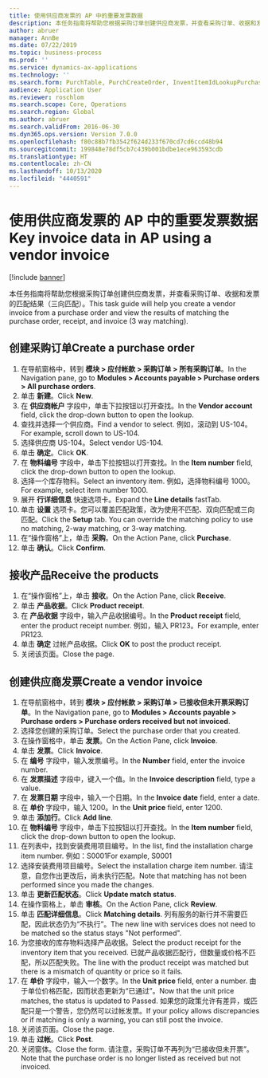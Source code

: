 ```yaml
---
title: 使用供应商发票的 AP 中的重要发票数据
description: 本任务指南将帮助您根据采购订单创建供应商发票，并查看采购订单、收据和发票的匹配结果（三向匹配）。
author: abruer
manager: AnnBe
ms.date: 07/22/2019
ms.topic: business-process
ms.prod: ''
ms.service: dynamics-ax-applications
ms.technology: ''
ms.search.form: PurchTable, PurchCreateOrder, InventItemIdLookupPurchase, PurchEditLines, VendEditInvoice, InventItemIdLookupSimple, VendInvoiceMatchingDetails
audience: Application User
ms.reviewer: roschlom
ms.search.scope: Core, Operations
ms.search.region: Global
ms.author: abruer
ms.search.validFrom: 2016-06-30
ms.dyn365.ops.version: Version 7.0.0
ms.openlocfilehash: f80c88b7fb3542f624d233f670cd7cd6ccd48b94
ms.sourcegitcommit: 199848e78df5cb7c439b001bdbe1ece963593cdb
ms.translationtype: HT
ms.contentlocale: zh-CN
ms.lasthandoff: 10/13/2020
ms.locfileid: "4440591"
---
```

# <a name="key-invoice-data-in-ap-using-a-vendor-invoice"></a><span data-ttu-id="29bb9-103">使用供应商发票的 AP 中的重要发票数据</span><span class="sxs-lookup"><span data-stu-id="29bb9-103">Key invoice data in AP using a vendor invoice</span></span>

[!include [banner](../../includes/banner.md)]

<span data-ttu-id="29bb9-104">本任务指南将帮助您根据采购订单创建供应商发票，并查看采购订单、收据和发票的匹配结果（三向匹配）。</span><span class="sxs-lookup"><span data-stu-id="29bb9-104">This task guide will help you create a vendor invoice from a purchase order and view the results of matching the purchase order, receipt, and invoice (3 way matching).</span></span>


## <a name="create-a-purchase-order"></a><span data-ttu-id="29bb9-105">创建采购订单</span><span class="sxs-lookup"><span data-stu-id="29bb9-105">Create a purchase order</span></span>
1. <span data-ttu-id="29bb9-106">在导航窗格中，转到 **模块 > 应付帐款 > 采购订单 > 所有采购订单**。</span><span class="sxs-lookup"><span data-stu-id="29bb9-106">In the Navigation pane, go to **Modules > Accounts payable > Purchase orders > All purchase orders**.</span></span>
2. <span data-ttu-id="29bb9-107">单击 **新建**。</span><span class="sxs-lookup"><span data-stu-id="29bb9-107">Click **New**.</span></span>
3. <span data-ttu-id="29bb9-108">在 **供应商帐户** 字段中，单击下拉按钮以打开查找。</span><span class="sxs-lookup"><span data-stu-id="29bb9-108">In the **Vendor account** field, click the drop-down button to open the lookup.</span></span>
4. <span data-ttu-id="29bb9-109">查找并选择一个供应商。</span><span class="sxs-lookup"><span data-stu-id="29bb9-109">Find a vendor to select.</span></span> <span data-ttu-id="29bb9-110">例如，滚动到 US-104。</span><span class="sxs-lookup"><span data-stu-id="29bb9-110">For example, scroll down to US-104.</span></span>
5. <span data-ttu-id="29bb9-111">选择供应商 US-104。</span><span class="sxs-lookup"><span data-stu-id="29bb9-111">Select vendor US-104.</span></span>
6. <span data-ttu-id="29bb9-112">单击 **确定**。</span><span class="sxs-lookup"><span data-stu-id="29bb9-112">Click **OK**.</span></span>
7. <span data-ttu-id="29bb9-113">在 **物料编号** 字段中，单击下拉按钮以打开查找。</span><span class="sxs-lookup"><span data-stu-id="29bb9-113">In the **Item number** field, click the drop-down button to open the lookup.</span></span>
8. <span data-ttu-id="29bb9-114">选择一个库存物料。</span><span class="sxs-lookup"><span data-stu-id="29bb9-114">Select an inventory item.</span></span> <span data-ttu-id="29bb9-115">例如，选择物料编号 1000。</span><span class="sxs-lookup"><span data-stu-id="29bb9-115">For example, select item number 1000.</span></span>
9. <span data-ttu-id="29bb9-116">展开 **行详细信息** 快速选项卡。</span><span class="sxs-lookup"><span data-stu-id="29bb9-116">Expand the **Line details** fastTab.</span></span>
10. <span data-ttu-id="29bb9-117">单击 **设置** 选项卡。您可以覆盖匹配政策，改为使用不匹配、双向匹配或三向匹配。</span><span class="sxs-lookup"><span data-stu-id="29bb9-117">Click the **Setup** tab. You can override the matching policy to use no matching, 2-way matching, or 3-way matching.</span></span>  
11. <span data-ttu-id="29bb9-118">在“操作窗格”上，单击 **采购**。</span><span class="sxs-lookup"><span data-stu-id="29bb9-118">On the Action Pane, click **Purchase**.</span></span>
12. <span data-ttu-id="29bb9-119">单击 **确认**。</span><span class="sxs-lookup"><span data-stu-id="29bb9-119">Click **Confirm**.</span></span>

## <a name="receive-the-products"></a><span data-ttu-id="29bb9-120">接收产品</span><span class="sxs-lookup"><span data-stu-id="29bb9-120">Receive the products</span></span>
1. <span data-ttu-id="29bb9-121">在“操作窗格”上，单击 **接收**。</span><span class="sxs-lookup"><span data-stu-id="29bb9-121">On the Action Pane, click **Receive**.</span></span>
2. <span data-ttu-id="29bb9-122">单击 **产品收据**。</span><span class="sxs-lookup"><span data-stu-id="29bb9-122">Click **Product receipt**.</span></span>
3. <span data-ttu-id="29bb9-123">在 **产品收据** 字段中，输入产品收据编号。</span><span class="sxs-lookup"><span data-stu-id="29bb9-123">In the **Product receipt** field, enter the product receipt number.</span></span> <span data-ttu-id="29bb9-124">例如，输入 PR123。</span><span class="sxs-lookup"><span data-stu-id="29bb9-124">For example, enter PR123.</span></span>
4. <span data-ttu-id="29bb9-125">单击 **确定** 过帐产品收据。</span><span class="sxs-lookup"><span data-stu-id="29bb9-125">Click **OK** to post the product receipt.</span></span>
5. <span data-ttu-id="29bb9-126">关闭该页面。</span><span class="sxs-lookup"><span data-stu-id="29bb9-126">Close the page.</span></span>

## <a name="create-a-vendor-invoice"></a><span data-ttu-id="29bb9-127">创建供应商发票</span><span class="sxs-lookup"><span data-stu-id="29bb9-127">Create a vendor invoice</span></span>
1. <span data-ttu-id="29bb9-128">在导航窗格中，转到 **模块 > 应付帐款 > 采购订单 > 已接收但未开票采购订单**。</span><span class="sxs-lookup"><span data-stu-id="29bb9-128">In the Navigation pane, go to **Modules > Accounts payable > Purchase orders > Purchase orders received but not invoiced**.</span></span>
2. <span data-ttu-id="29bb9-129">选择您创建的采购订单。</span><span class="sxs-lookup"><span data-stu-id="29bb9-129">Select the purchase order that you created.</span></span>
3. <span data-ttu-id="29bb9-130">在操作窗格中，单击 **发票**。</span><span class="sxs-lookup"><span data-stu-id="29bb9-130">On the Action Pane, click **Invoice**.</span></span>
4. <span data-ttu-id="29bb9-131">单击 **发票**。</span><span class="sxs-lookup"><span data-stu-id="29bb9-131">Click **Invoice**.</span></span>
5. <span data-ttu-id="29bb9-132">在 **编号** 字段中，输入发票编号。</span><span class="sxs-lookup"><span data-stu-id="29bb9-132">In the **Number** field, enter the invoice number.</span></span>
6. <span data-ttu-id="29bb9-133">在 **发票描述** 字段中，键入一个值。</span><span class="sxs-lookup"><span data-stu-id="29bb9-133">In the **Invoice description** field, type a value.</span></span>
7. <span data-ttu-id="29bb9-134">在 **发票日期** 字段中，输入一个日期。</span><span class="sxs-lookup"><span data-stu-id="29bb9-134">In the **Invoice date** field, enter a date.</span></span>
8. <span data-ttu-id="29bb9-135">在 **单价** 字段中，输入 1200。</span><span class="sxs-lookup"><span data-stu-id="29bb9-135">In the **Unit price** field, enter 1200.</span></span>
9. <span data-ttu-id="29bb9-136">单击 **添加行**。</span><span class="sxs-lookup"><span data-stu-id="29bb9-136">Click **Add line**.</span></span>
10. <span data-ttu-id="29bb9-137">在 **物料编号** 字段中，单击下拉按钮以打开查找。</span><span class="sxs-lookup"><span data-stu-id="29bb9-137">In the **Item number** field, click the drop-down button to open the lookup.</span></span>
11. <span data-ttu-id="29bb9-138">在列表中，找到安装费用项目编号。</span><span class="sxs-lookup"><span data-stu-id="29bb9-138">In the list, find the installation charge item number.</span></span> <span data-ttu-id="29bb9-139">例如：S0001</span><span class="sxs-lookup"><span data-stu-id="29bb9-139">For example, S0001</span></span>
12. <span data-ttu-id="29bb9-140">选择安装费用项目编号。</span><span class="sxs-lookup"><span data-stu-id="29bb9-140">Select the installation charge item number.</span></span> <span data-ttu-id="29bb9-141">请注意，自您作出更改后，尚未执行匹配。</span><span class="sxs-lookup"><span data-stu-id="29bb9-141">Note that matching has not been performed since you made the changes.</span></span>  
13. <span data-ttu-id="29bb9-142">单击 **更新匹配状态**。</span><span class="sxs-lookup"><span data-stu-id="29bb9-142">Click **Update match status**.</span></span>
14. <span data-ttu-id="29bb9-143">在操作窗格上，单击 **审核**。</span><span class="sxs-lookup"><span data-stu-id="29bb9-143">On the Action Pane, click **Review**.</span></span>
15. <span data-ttu-id="29bb9-144">单击 **匹配详细信息**。</span><span class="sxs-lookup"><span data-stu-id="29bb9-144">Click **Matching details**.</span></span> <span data-ttu-id="29bb9-145">列有服务的新行并不需要匹配，因此状态仍为“不执行”。</span><span class="sxs-lookup"><span data-stu-id="29bb9-145">The new line with services does not need to be matched so the status stays "Not performed".</span></span>  
16. <span data-ttu-id="29bb9-146">为您接收的库存物料选择产品收据。</span><span class="sxs-lookup"><span data-stu-id="29bb9-146">Select the product receipt for the inventory item that you received.</span></span> <span data-ttu-id="29bb9-147">已就产品收据匹配行，但数量或价格不匹配，所以匹配失败。</span><span class="sxs-lookup"><span data-stu-id="29bb9-147">The line with the product receipt was matched but there is a mismatch of quantity or price so it fails.</span></span>  
17. <span data-ttu-id="29bb9-148">在 **单价** 字段中，输入一个数字。</span><span class="sxs-lookup"><span data-stu-id="29bb9-148">In the **Unit price** field, enter a number.</span></span> <span data-ttu-id="29bb9-149">由于单位价格匹配，因而状态更新为“已通过”。</span><span class="sxs-lookup"><span data-stu-id="29bb9-149">Now that the unit price matches, the status is updated to Passed.</span></span> <span data-ttu-id="29bb9-150">如果您的政策允许有差异，或匹配只是一个警告，您仍然可以过帐发票。</span><span class="sxs-lookup"><span data-stu-id="29bb9-150">If your policy allows discrepancies or if matching is only a warning, you can still post the invoice.</span></span>  
18. <span data-ttu-id="29bb9-151">关闭该页面。</span><span class="sxs-lookup"><span data-stu-id="29bb9-151">Close the page.</span></span>
19. <span data-ttu-id="29bb9-152">单击 **过帐**。</span><span class="sxs-lookup"><span data-stu-id="29bb9-152">Click **Post**.</span></span>
20. <span data-ttu-id="29bb9-153">关闭窗体。</span><span class="sxs-lookup"><span data-stu-id="29bb9-153">Close the form.</span></span> <span data-ttu-id="29bb9-154">请注意，采购订单不再列为“已接收但未开票”。</span><span class="sxs-lookup"><span data-stu-id="29bb9-154">Note that the purchase order is no longer listed as received but not invoiced.</span></span>  

